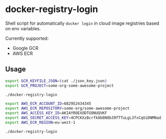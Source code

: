 
# docker-registry-login

Shell script for automatically `docker login` in cloud image registries based on env variables.

Currently supported:
 - Google GCR
 - AWS ECR

## Usage

```sh
export GCR_KEYFILE_JSON=(cat ./json_key.json)
export GCR_PROJECT=some-org-some-awesome-project

./docker-registry-login
```

```sh
export AWS_ECR_ACCOUNT_ID=682952434345
export AWS_ECR_REPOSITORY=some-org/some-awesome-project
export AWS_ACCESS_KEY_ID=AKIAYROEXODTG9NUQVKF
export AWS_SECRET_ACCESS_KEY=4CPCKXzBcrfk8b8N8b39fTTuLgL3fxCqUiDNMNad
export AWS_ECR_REGION=eu-west-1

./docker-registry-login
```
